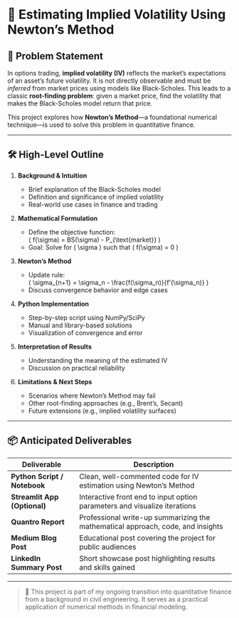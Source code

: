 # 🧠 Estimating Implied Volatility Using Newton’s Method

## 📌 Problem Statement

In options trading, **implied volatility (IV)** reflects the market’s expectations of an asset’s future volatility. It is not directly observable and must be *inferred* from market prices using models like Black-Scholes. This leads to a classic **root-finding problem**: given a market price, find the volatility that makes the Black-Scholes model return that price.

This project explores how **Newton’s Method**—a foundational numerical technique—is used to solve this problem in quantitative finance.

---

## 🛠️ High-Level Outline

1. **Background & Intuition**
   - Brief explanation of the Black-Scholes model
   - Definition and significance of implied volatility
   - Real-world use cases in finance and trading

2. **Mathematical Formulation**
   - Define the objective function:  
     \( f(\sigma) = BS(\sigma) - P_{\text{market}} \)
   - Goal: Solve for \( \sigma \) such that \( f(\sigma) = 0 \)

3. **Newton’s Method**
   - Update rule:  
     \( \sigma_{n+1} = \sigma_n - \frac{f(\sigma_n)}{f'(\sigma_n)} \)
   - Discuss convergence behavior and edge cases

4. **Python Implementation**
   - Step-by-step script using NumPy/SciPy
   - Manual and library-based solutions
   - Visualization of convergence and error

5. **Interpretation of Results**
   - Understanding the meaning of the estimated IV
   - Discussion on practical reliability

6. **Limitations & Next Steps**
   - Scenarios where Newton’s Method may fail
   - Other root-finding approaches (e.g., Brent’s, Secant)
   - Future extensions (e.g., implied volatility surfaces)

---

## 📦 Anticipated Deliverables

| Deliverable | Description |
|------------|-------------|
| **Python Script / Notebook** | Clean, well-commented code for IV estimation using Newton’s Method |
| **Streamlit App (Optional)** | Interactive front end to input option parameters and visualize iterations |
| **Quantro Report** | Professional write-up summarizing the mathematical approach, code, and insights |
| **Medium Blog Post** | Educational post covering the project for public audiences |
| **LinkedIn Summary Post** | Short showcase post highlighting results and skills gained |

---

> 🚧 This project is part of my ongoing transition into quantitative finance from a background in civil engineering. It serves as a practical application of numerical methods in financial modeling.

